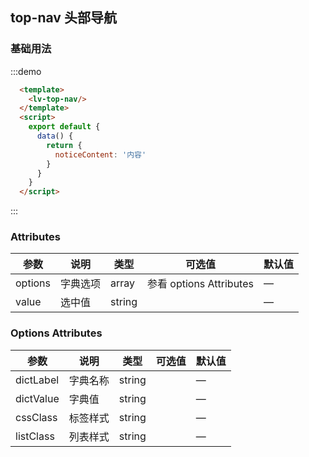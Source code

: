 ## top-nav 头部导航

### 基础用法

:::demo 
```html
  <template>
    <lv-top-nav/>
  </template>
  <script>
    export default {
      data() {
        return {
          noticeContent: '内容'
        }
      }
    }
  </script>
```
:::

### Attributes

| 参数        | 说明           | 类型    | 可选值                                             | 默认值 |
| ----------- | -------------- | ------- | -------------------------------------------------- | ------ |
| options     | 字典选项       | array  |     参看  options Attributes                         | —      |
| value       | 选中值         | string  |                                                    | —      |


### Options Attributes

| 参数        | 说明           | 类型    | 可选值                                             | 默认值 |
| ----------- | -------------- | ------- | -------------------------------------------------- | ------ |
| dictLabel   | 字典名称       | string  |                                                     | —      |
| dictValue   | 字典值         | string  |                                                     | —      |
| cssClass    | 标签样式       | string  |                                                     | —      |
| listClass   | 列表样式       | string  |                                                     | —      |